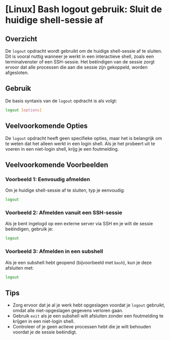 # [Linux] Bash logout gebruik: Sluit de huidige shell-sessie af

## Overzicht
De `logout` opdracht wordt gebruikt om de huidige shell-sessie af te sluiten. Dit is vooral nuttig wanneer je werkt in een interactieve shell, zoals een terminalvenster of een SSH-sessie. Het beëindigen van de sessie zorgt ervoor dat alle processen die aan die sessie zijn gekoppeld, worden afgesloten.

## Gebruik
De basis syntaxis van de `logout` opdracht is als volgt:

```bash
logout [options]
```

## Veelvoorkomende Opties
De `logout` opdracht heeft geen specifieke opties, maar het is belangrijk om te weten dat het alleen werkt in een login shell. Als je het probeert uit te voeren in een niet-login shell, krijg je een foutmelding.

## Veelvoorkomende Voorbeelden

### Voorbeeld 1: Eenvoudig afmelden
Om je huidige shell-sessie af te sluiten, typ je eenvoudig:

```bash
logout
```

### Voorbeeld 2: Afmelden vanuit een SSH-sessie
Als je bent ingelogd op een externe server via SSH en je wilt de sessie beëindigen, gebruik je:

```bash
logout
```

### Voorbeeld 3: Afmelden in een subshell
Als je een subshell hebt geopend (bijvoorbeeld met `bash`), kun je deze afsluiten met:

```bash
logout
```

## Tips
- Zorg ervoor dat je al je werk hebt opgeslagen voordat je `logout` gebruikt, omdat alle niet-opgeslagen gegevens verloren gaan.
- Gebruik `exit` als je een subshell wilt afsluiten zonder een foutmelding te krijgen in een niet-login shell.
- Controleer of je geen actieve processen hebt die je wilt behouden voordat je de sessie beëindigt.